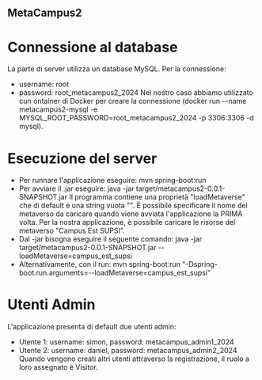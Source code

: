 ## MetaCampus2

# Connessione al database
La parte di server utilizza un database MySQL.
Per la connessione:
- username: root
- password: root_metacampus2_2024
Nel nostro caso abbiamo utilizzato cun ontainer di Docker per creare la connessione (docker run --name metacampus2-mysql -e MYSQL_ROOT_PASSWORD=root_metacampus2_2024 -p 3306:3306 -d mysql).

# Esecuzione del server
- Per runnare l'applicazione eseguire: mvn spring-boot:run
- Per avviare il .jar eseguire: java -jar target/metacampus2-0.0.1-SNAPSHOT.jar
Il programma contiene una proprietà "loadMetaverse" che di default è una string vuota "". È possibile specificare il nome del metaverso da caricare quando viene avviata l'applicazione la PRIMA volta. Per la nostra applicazione, è possibile caricare le risorse del metaverso "Campus Est SUPSI".
- Dal -jar bisogna eseguire il seguente comando: java -jar target/metacampus2-0.0.1-SNAPSHOT.jar --loadMetaverse=campus_est_supsi
- Alternativamente, con il run: mvn spring-boot:run "-Dspring-boot.run.arguments=--loadMetaverse=campus_est_supsi"

# Utenti Admin
L'applicazione presenta di default due utenti admin:
- Utente 1: username: simon, password: metacampus_admin1_2024
- Utente 2: username: daniel, password: metacampus_admin2_2024
Quando vengono creati altri utenti attraverso la registrazione, il ruolo a loro assegnato è Visitor.